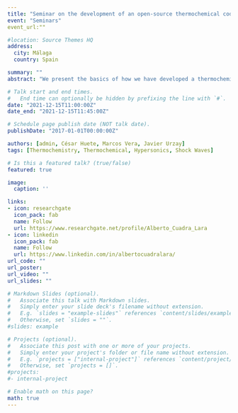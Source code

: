 ```yaml
---
title: "Seminar on the development of an open-source thermochemical code: basics and applications into shock-turbulence interaction problems in the hypersonic regime"
event: "Seminars"
event_url:"" 

#location: Source Themes HQ
address:
  city: Málaga
  country: Spain

summary: ""
abstract: "We present the basics of how we have developed a thermochemical code (hereafter Combustion-Toolbox) for solving gaseous combustion problems by minimization of the Gibbs–Helmholtz free energy by using Lagrange multipliers. To evaluate the thermodynamic properties the code employs NASA’s 9-coefficient polynomial fits. We will see the general formulation to solve any equilibrium problem defined by a pair of thermodynamic inputs, e.g., enthalpy and pressure. Combustion Toolbox also solves incident and reflected planar shock waves, as well as ideal detonations according to Chapman-Jouguet theory and overdriven detonations, assuming always ideal gases. The code also computes equilibrium properties of ideal plasmas, i.e., no coulombic interactions are considered. The tool has been equipped with a Graphical User Interface developed in MATLAB 2021 under AppDesigner. A preview of the tool will be shown. Second, we introduce a theoretical work based on the thermochemical effects of hypersonic shock waves interacting with weak turbulence and how we have extended this theory using Combustion Toolbox. The theoretical study begins obtaining modified Rankine-Hugoniot jump conditions that account for dissociation and vibrational excitation by using linear interaction analysis (LIA). These jump conditions have been employed in a Fourier analysis of a hypersonic shock interacting with three-dimensional isotropic vortical disturbances. Besides confirming known endothermic effects of hypersonic thermochemistry in decreasing the mean post-shock temperature and velocity, these LIA results indicate that the enstrophy, anisotropy, intensity, and turbulent kinetic energy of the fluctuations are much more amplified through the shock than in the calorically perfect case. Additionally, the turbulent Reynolds number is amplified across the shock at hypersonic Mach numbers in the presence of dissociation and vibrational excitation, as opposed to the attenuation observed in the calorically perfect case. These results suggest that thermochemical effects arising at hypersonic velocities appear to enhance turbulent fluctuations in the post-shock gas."

# Talk start and end times.
#   End time can optionally be hidden by prefixing the line with `#`.
date: "2021-12-15T11:00:00Z"
date_end: "2021-12-15T11:45:00Z"

# Schedule page publish date (NOT talk date).
publishDate: "2017-01-01T00:00:00Z"

authors: [admin, César Huete, Marcos Vera, Javier Urzay]
tags: [Thermochemistry, Thermochemical, Hypersonics, Shock Waves]

# Is this a featured talk? (true/false)
featured: true

image:
  caption: ''

links:
- icon: researchgate
  icon_pack: fab
  name: Follow
  url: https://www.researchgate.net/profile/Alberto_Cuadra_Lara
- icon: linkedin
  icon_pack: fab
  name: Follow
  url: https://www.linkedin.com/in/albertocuadralara/
url_code: ""
url_poster: 
url_video: ""
url_slides: ""

# Markdown Slides (optional).
#   Associate this talk with Markdown slides.
#   Simply enter your slide deck's filename without extension.
#   E.g. `slides = "example-slides"` references `content/slides/example-slides.md`.
#   Otherwise, set `slides = ""`.
#slides: example

# Projects (optional).
#   Associate this post with one or more of your projects.
#   Simply enter your project's folder or file name without extension.
#   E.g. `projects = ["internal-project"]` references `content/project/deep-learning/index.md`.
#   Otherwise, set `projects = []`.
#projects:
#- internal-project

# Enable math on this page?
math: true
---
```

